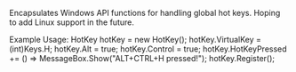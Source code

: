 Encapsulates Windows API functions for handling global hot keys.
Hoping to add Linux support in the future.

Example Usage:
HotKey hotKey = new HotKey();
hotKey.VirtualKey = (int)Keys.H;
hotKey.Alt = true;
hotKey.Control = true;
hotKey.HotKeyPressed += () => MessageBox.Show("ALT+CTRL+H pressed!");
hotKey.Register();